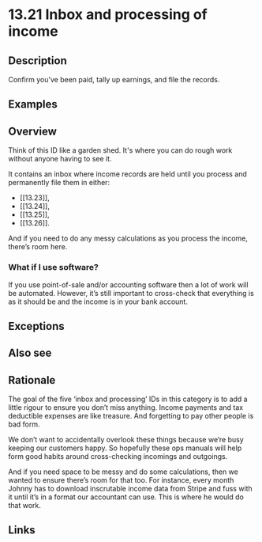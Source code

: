 # 13.21 Inbox and processing of income

## Description

Confirm you’ve been paid, tally up earnings, and file the records.

## Examples

## Overview

Think of this ID like a garden shed. It's where you can do rough work without anyone having to see it.

It contains an inbox where income records are held until you process and permanently file them in either:

- [[13.23]],
- [[13.24]],
- [[13.25]],
- [[13.26]].

And if you need to do any messy calculations as you process the income, there’s room here.

### What if I use software?

If you use point-of-sale and/or accounting software then a lot of work will be automated. However, it’s still important to cross-check that everything is as it should be and the income is in your bank account.

## Exceptions

## Also see

## Rationale

The goal of the five ‘inbox and processing’ IDs in this category is to add a little rigour to ensure you don’t miss anything. Income payments and tax deductible expenses are like treasure. And forgetting to pay other people is bad form.

We don’t want to accidentally overlook these things because we’re busy keeping our customers happy. So hopefully these ops manuals will help form good habits around cross-checking incomings and outgoings.

And if you need space to be messy and do some calculations, then we wanted to ensure there’s room for that too. For instance, every month Johnny has to download inscrutable income data from Stripe and fuss with it until it’s in a format our accountant can use. This is where he would do that work.

## Links
